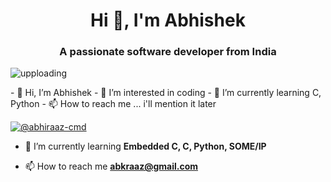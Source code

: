 <h1 align="center">Hi 👋, I'm Abhishek</h1>
<h3 align="center">A passionate software developer from India</h3>
<p align="left"> <img src="https://komarev.com/ghpvc/?username=upploading&label=Profile%20views&color=0e75b6&style=flat" alt="upploading" /> </p>
- 👋 Hi, I’m Abhishek
- 👀 I’m interested in coding
- 🌱 I’m currently learning C, Python
- 📫 How to reach me ... i'll mention it later

<!---
abhiraaz-cmd/abhiraaz-cmd is a ✨ special ✨ repository because its `README.md` (this file) appears on your GitHub profile.
You can click the Preview link to take a look at your changes.
--->
<p align="left"> <a href="https://github.com/ryo-ma/github-profile-trophy"><img src="https://github-profile-trophy.vercel.app/?username=@abhiraaz-cmd" alt="@abhiraaz-cmd" /></a> </p>

- 🌱 I’m currently learning **Embedded C, C, Python, SOME/IP**

- 📫 How to reach me **abkraaz@gmail.com**

